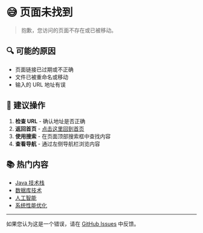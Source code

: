 # 😅 页面未找到

> 抱歉，您访问的页面不存在或已被移动。

## 🔍 可能的原因

- 页面链接已过期或不正确
- 文件已被重命名或移动
- 输入的 URL 地址有误

## 🚀 建议操作

1. **检查 URL** - 确认地址是否正确
2. **返回首页** - [点击这里回到首页](/)
3. **使用搜索** - 在页面顶部搜索框中查找内容
4. **查看导航** - 通过左侧导航栏浏览内容

## 📚 热门内容

- [Java 技术栈](01_Java/)
- [数据库技术](02_数据库/)
- [人工智能](07_人工智能/)
- [系统性能优化](2002_系统性能优化/)

---

如果您认为这是一个错误，请在 [GitHub Issues](https://github.com/lzhcccccch/tech-notes/issues) 中反馈。
